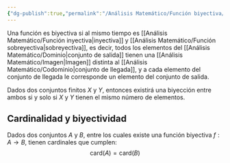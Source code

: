 ```yaml
---
{"dg-publish":true,"permalink":"/Análisis Matemático/Función biyectiva/"}
---
```


Una función es biyectiva si al mismo tiempo es [[Análisis Matemático/Función inyectiva\|inyectiva]] y [[Análisis Matemático/Función sobreyectiva\|sobreyectiva]], es decir, todos los elementos del [[Análisis Matemático/Dominio\|conjunto de salida]] tienen una [[Análisis Matemático/Imagen\|Imagen]] distinta al [[Análisis Matemático/Codominio\|conjunto de llegada]], y a cada elemento del conjunto de llegada le corresponde un elemento del conjunto de salida.

Dados dos conjuntos finitos $X$ y $Y$, entonces existirá una biyección entre ambos si y solo si $X$ y $Y$ tienen el mismo número de elementos.

## Cardinalidad y biyectividad
Dados dos conjuntos $A$ y $B$, entre los cuales existe una función biyectiva $f:A\to B$, tienen cardinales que cumplen:
$$\text{card}(A)=\text{card}(B)$$